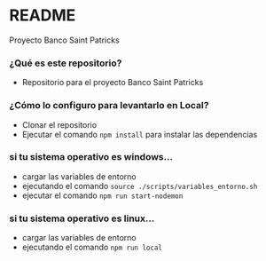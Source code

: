 # README

Proyecto Banco Saint Patricks

### ¿Qué es este repositorio?

- Repositorio para el proyecto Banco Saint Patricks

### ¿Cómo lo configuro para levantarlo en Local?

- Clonar el repositorio
- Ejecutar el comando `npm install` para instalar las dependencias

### si tu sistema operativo es windows...

- cargar las variables de entorno
- ejecutando el comando `source ./scripts/variables_entorno.sh`
- ejecutar el comando `npm run start-nodemon`

### si tu sistema operativo es linux...

- cargar las variables de entorno
- ejecutando el comando `npm run local`
